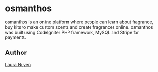 # osmanthos

osmanthos is an online platform where people can learn about fragrance, buy kits to make custom scents and create fragrances online. osmanthos was built using CodeIgniter PHP framework, MySQL and Stripe for payments.

## Author

[Laura Nuyen](http://elevenalphabet.com/)
